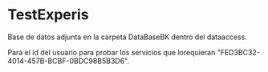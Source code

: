 # TestExperis
Base de datos adjunta en la carpeta DataBaseBK dentro del dataaccess.

Para el id del usuario para probar los servicios que lorequieran "FED3BC32-4014-457B-BCBF-0BDC98B5B3D6".
